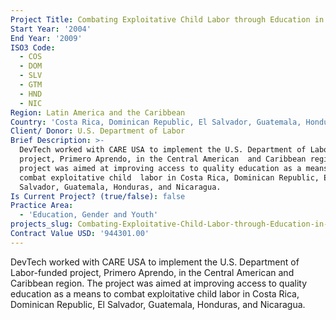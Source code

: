 ```yaml
---
Project Title: Combating Exploitative Child Labor through Education in Central America
Start Year: '2004'
End Year: '2009'
ISO3 Code:
  - COS
  - DOM
  - SLV
  - GTM
  - HND
  - NIC
Region: Latin America and the Caribbean
Country: 'Costa Rica, Dominican Republic, El Salvador, Guatemala, Honduras, Nicaragua'
Client/ Donor: U.S. Department of Labor
Brief Description: >-
  DevTech worked with CARE USA to implement the U.S. Department of Labor-funded
  project, Primero Aprendo, in the Central American  and Caribbean region. The
  project was aimed at improving access to quality education as a means to
  combat exploitative child  labor in Costa Rica, Dominican Republic, El
  Salvador, Guatemala, Honduras, and Nicaragua.
Is Current Project? (true/false): false
Practice Area:
  - 'Education, Gender and Youth'
projects_slug: Combating-Exploitative-Child-Labor-through-Education-in-Central-America
Contract Value USD: '944301.00'
---
```

DevTech worked with CARE USA to implement the U.S. Department of Labor-funded project, Primero Aprendo, in the Central American  and Caribbean region. The project was aimed at improving access to quality education as a means to combat exploitative child  labor in Costa Rica, Dominican Republic, El Salvador, Guatemala, Honduras, and Nicaragua.